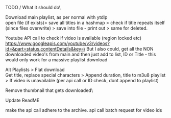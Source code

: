 TODO / What it should do\

Download main playlist, as per normal with ytdlp\
open file (if exists)> save all titles in a hashmap > check if title repeats itself (since files overwrite) > save into file - print out > same for deleted.


Youtube API call to check if video is available (region locked etc)\
https://www.googleapis.com/youtube/v3/videos?id=&part=status,contentDetails&key=\
But I also could, get all the NON downloaded video's from main and then just add to list, ID or Title - this would only work for a massive playlist download

Alt Playlists > Flat download\
Get title, replace special characters > Append duration, title to m3u8 playlist > If video is unavailable (per api call or ID check, dont append to playlist)

Remove thumbnail that gets downloaded\

Update ReadME

make the api call adhere to the archive.
api call batch request for video ids